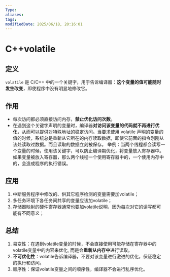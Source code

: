 ```yaml
---
Type:
aliases: 
tags: 
modifiedDate: 2025/06/18, 20:16:01
---
```


# C++volatile

## 定义

`volatile` 是 C/C++ 中的一个关键字，用于告诉编译器：**这个变量的值可能随时发生改变**，即使程序中没有明显地修改它。

## 作用

- 每次访问都必须直接访问内存，**禁止优化访问次数**。
- 在遇到这个关键字声明的变量时，编译器**对访问该变量的代码就不再进行优化**，从而可以提供对特殊地址的稳定访问。当要求使用 volatile 声明的变量的值的时候，系统总是重新从它所在的内存读取数据，即使它前面的指令刚刚从该处读取过数据。而且读取的数据立刻被保存。
举例：当两个线程都会读写一个变量的时候，使用该关键字，可以防止编译期优化，将变量放入寄存器中。如果变量被放入寄存器，那么两个线程一个使用寄存器中的，一个使用内存中的，会造成程序的执行错误。

## 应用

1. 中断服务程序中修改的、供其它程序检测的变量需要加volatile；
2. 多任务环境下各任务间共享的变量应该加volatile；
3. 存储器映射的硬件寄存器通常也要加volatile说明，因为每次对它的读写都可能有不同意义；

## 总结

1. 易变性：在遇到volatile变量的时候，不会直接使用可能存储在寄存器中的volatile变量中的内容来优化, 而是会**重新从内存中**进行读取。
2. **不可优化性**：volatile告诉编译器，不要对该变量进行激进的优化，保证稳定的执行和访问。
3. 顺序性：保证volatile变量之间的顺序性，编译器不会进行乱序优化。
